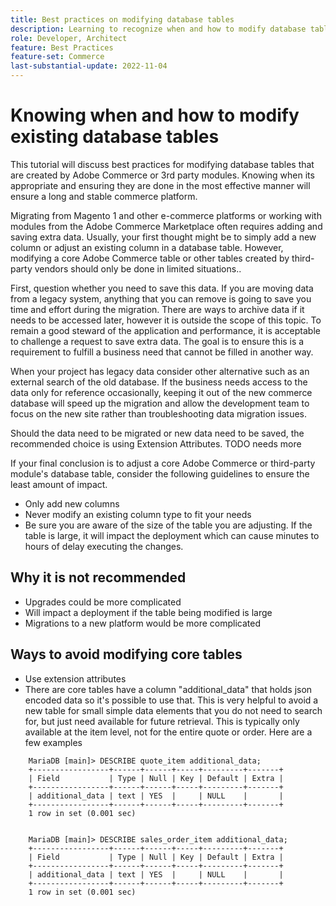 ```yaml
---
title: Best practices on modifying database tables
description: Learning to recognize when and how to modify database tables, especially those that are not your own.
role: Developer, Architect
feature: Best Practices
feature-set: Commerce
last-substantial-update: 2022-11-04
---
```

# Knowing when and how to modify existing database tables 

This tutorial will discuss best practices for modifying database tables that are created by Adobe Commerce or 3rd party modules.  Knowing when its appropriate and ensuring they are done in the most effective manner will ensure a long and stable commerce platform.

Migrating from Magento 1 and other e-commerce platforms or working with modules from the Adobe Commerce Marketplace often requires adding and saving extra data. Usually, your first thought might be to simply add a new column or adjust an existing column in a database table.  However, modifying a core Adobe Commerce table or other tables created by third-party vendors should only be done in limited situations..

First, question whether you need to save this data.  If you are moving data from a legacy system, anything that you can remove is going to save you time and effort during the migration. There are ways to archive data if it needs to be accessed later, however it is outside the scope of this topic. To remain a good steward of the application and performance, it is acceptable to challenge a request to save extra data. The goal is to ensure this is a requirement to fulfill a business need that cannot be filled in another way.

When your project has legacy data consider other alternative such as an external search of the old database.  If the business needs access to the data only for reference occasionally, keeping it out of the new commerce database will speed up the migration and allow the development team to focus on the new site rather than troubleshooting data migration issues.

Should the data need to be migrated or new data need to be saved, the recommended choice is using Extension Attributes. 
TODO needs more 



If your final conclusion is to adjust a core Adobe Commerce or third-party module's database table, consider the following guidelines to ensure the least amount of impact.

* Only add new columns
* Never modify an existing column type to fit your needs
* Be sure you are aware of the size of the table you are adjusting. If the table is large, it will impact the deployment which can cause minutes to hours of delay executing the changes.


## Why it is not recommended

* Upgrades could be more complicated 
* Will impact a deployment if the table being modified is large
* Migrations to a new platform would be more complicated

## Ways to avoid modifying core tables

*   Use extension attributes
*   There are core tables have a column "additional_data" that holds json encoded data so it's possible to use that.  This is very helpful to avoid a new table for small simple data elements that you do not need to search for, but just need available for future retrieval.  This is typically only available at the item level, not for the entire quote or order.
Here are a few examples 

```mysql
    MariaDB [main]> DESCRIBE quote_item additional_data;
    +-----------------+------+------+-----+---------+-------+
    | Field           | Type | Null | Key | Default | Extra |
    +-----------------+------+------+-----+---------+-------+
    | additional_data | text | YES  |     | NULL    |       |
    +-----------------+------+------+-----+---------+-------+
    1 row in set (0.001 sec)


    MariaDB [main]> DESCRIBE sales_order_item additional_data;
    +-----------------+------+------+-----+---------+-------+
    | Field           | Type | Null | Key | Default | Extra |
    +-----------------+------+------+-----+---------+-------+
    | additional_data | text | YES  |     | NULL    |       |
    +-----------------+------+------+-----+---------+-------+
    1 row in set (0.001 sec)
 ```

